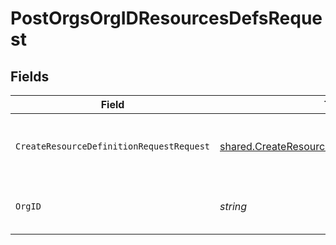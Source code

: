 # PostOrgsOrgIDResourcesDefsRequest


## Fields

| Field                                                                                                          | Type                                                                                                           | Required                                                                                                       | Description                                                                                                    |
| -------------------------------------------------------------------------------------------------------------- | -------------------------------------------------------------------------------------------------------------- | -------------------------------------------------------------------------------------------------------------- | -------------------------------------------------------------------------------------------------------------- |
| `CreateResourceDefinitionRequestRequest`                                                                       | [shared.CreateResourceDefinitionRequestRequest](../../models/shared/createresourcedefinitionrequestrequest.md) | :heavy_check_mark:                                                                                             | The Resource Definition details.<br/><br/>                                                                     |
| `OrgID`                                                                                                        | *string*                                                                                                       | :heavy_check_mark:                                                                                             | The Organization ID.<br/><br/>                                                                                 |